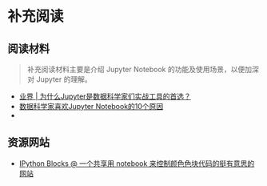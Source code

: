 # 补充阅读

## 阅读材料

> 补充阅读材料主要是介绍 Jupyter Notebook 的功能及使用场景，以便加深对 Jupyter 的理解。

- [业界 | 为什么Jupyter是数据科学家们实战工具的首选？](https://cloud.tencent.com/developer/article/1370838)
- [数据科学家喜欢Jupyter Notebook的10个原因](https://cloud.tencent.com/developer/article/1102218)
- []()




## 资源网站

- [IPython Blocks @ 一个共享用 notebook 来控制颜色色块代码的挺有意思的网站](http://www.ipythonblocks.org/)

